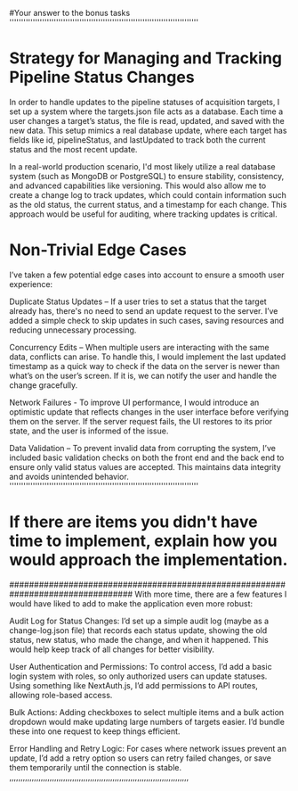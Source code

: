 #Your answer to the bonus tasks
'''''''''''''''''''''''''''''''''''''''''''''''''''''''''''''''''''''''''''''''''

# Strategy for Managing and Tracking Pipeline Status Changes

In order to handle updates to the pipeline statuses of acquisition targets, I set up a system where the targets.json file acts as a database. Each time a user changes a target’s status, the file is read, updated, and saved with the new data. This setup mimics a real database update, where each target has fields like id, pipelineStatus, and lastUpdated to track both the current status and the most recent update.

In a real-world production scenario, I'd most likely utilize a real database system (such as MongoDB or PostgreSQL) to ensure stability, consistency, and advanced capabilities like versioning. This would also allow me to create a change log to track updates, which could contain information such as the old status, the current status, and a timestamp for each change. This approach would be useful for auditing, where tracking updates is critical.

# Non-Trivial Edge Cases

I’ve taken a few potential edge cases into account to ensure a smooth user experience:

Duplicate Status Updates – If a user tries to set a status that the target already has, there's no need to send an update request to the server. I’ve added a simple check to skip updates in such cases, saving resources and reducing unnecessary processing.

Concurrency Edits – When multiple users are interacting with the same data, conflicts can arise. To handle this, I would implement the last updated timestamp as a quick way to check if the data on the server is newer than what’s on the user’s screen. If it is, we can notify the user and handle the change gracefully.

Network Failures - To improve UI performance, I would introduce an optimistic update that reflects changes in the user interface before verifying them on the server. If the server request fails, the UI restores to its prior state, and the user is informed of the issue.

Data Validation – To prevent invalid data from corrupting the system, I’ve included basic validation checks on both the front end and the back end to ensure only valid status values are accepted. This maintains data integrity and avoids unintended behavior.
'''''''''''''''''''''''''''''''''''''''''''''''''''''''''''''''''''''''''''''''''

# If there are items you didn't have time to implement, explain how you would approach the implementation.

#################################################################################
With more time, there are a few features I would have liked to add to make the application even more robust:

Audit Log for Status Changes: I’d set up a simple audit log (maybe as a change-log.json file) that records each status update, showing the old status, new status, who made the change, and when it happened. This would help keep track of all changes for better visibility.

User Authentication and Permissions: To control access, I’d add a basic login system with roles, so only authorized users can update statuses. Using something like NextAuth.js, I’d add permissions to API routes, allowing role-based access.

Bulk Actions: Adding checkboxes to select multiple items and a bulk action dropdown would make updating large numbers of targets easier. I’d bundle these into one request to keep things efficient.

Error Handling and Retry Logic: For cases where network issues prevent an update, I’d add a retry option so users can retry failed changes, or save them temporarily until the connection is stable.
,,,,,,,,,,,,,,,,,,,,,,,,,,,,,,,,,,,,,,,,,,,,,,,,,,,,,,,,,,,,,,,,,,,,,,,,,,,,,,,,
